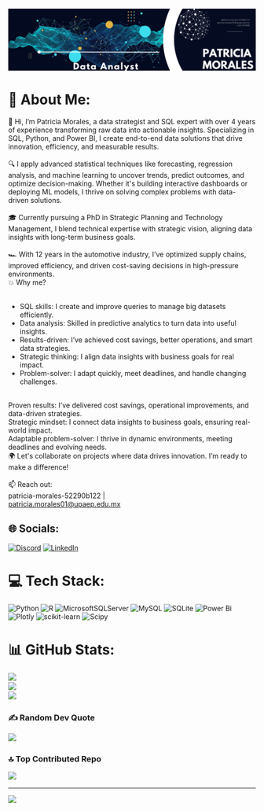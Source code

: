![Banner](https://github.com/Patricia261000/BANNER/blob/main/Black%20&%20White%20Modern%20Minimalist%20Data%20Analyst%20LinkedIn%20Banner.png?raw=true)

# 💫 About Me:
🚀 Hi, I’m Patricia Morales, a data strategist and SQL expert with over 4 years of experience transforming raw data into actionable insights. Specializing in SQL, Python, and Power BI, I create end-to-end data solutions that drive innovation, efficiency, and measurable results.<br><br>🔍 I apply advanced statistical techniques like forecasting, regression analysis, and machine learning to uncover trends, predict outcomes, and optimize decision-making. Whether it's building interactive dashboards or deploying ML models, I thrive on solving complex problems with data-driven solutions.<br><br>🎓 Currently pursuing a PhD in Strategic Planning and Technology Management, I blend technical expertise with strategic vision, aligning data insights with long-term business goals.<br><br>🏎️ With 12 years in the automotive industry, I’ve optimized supply chains, improved efficiency, and driven cost-saving decisions in high-pressure environments.<br>
💥 Why me?<br><br> 
* SQL skills: I create and improve queries to manage big datasets efficiently.
* Data analysis: Skilled in predictive analytics to turn data into useful insights.
* Results-driven: I’ve achieved cost savings, better operations, and smart data strategies.
* Strategic thinking: I align data insights with business goals for real impact.
* Problem-solver: I adapt quickly, meet deadlines, and handle changing challenges.

<br>Proven results: I’ve delivered cost savings, operational improvements, and data-driven strategies.<br>Strategic mindset: I connect data insights to business goals, ensuring real-world impact.<br>Adaptable problem-solver: I thrive in dynamic environments, meeting deadlines and evolving needs.<br>🌍 Let's collaborate on projects where data drives innovation. I’m ready to make a difference!<br><br>📫 Reach out:<br>patricia-morales-52290b122 |<br>patricia.morales01@upaep.edu.mx


## 🌐 Socials:
[![Discord](https://img.shields.io/badge/Discord-%237289DA.svg?logo=discord&logoColor=white)](https://discord.gg/patricia_261000) [![LinkedIn](https://img.shields.io/badge/LinkedIn-%230077B5.svg?logo=linkedin&logoColor=white)](https://linkedin.com/in/patricia-morales-52290b122) 

# 💻 Tech Stack:
![Python](https://img.shields.io/badge/python-3670A0?style=plastic&logo=python&logoColor=ffdd54) ![R](https://img.shields.io/badge/r-%23276DC3.svg?style=plastic&logo=r&logoColor=white) ![MicrosoftSQLServer](https://img.shields.io/badge/Microsoft%20SQL%20Server-CC2927?style=plastic&logo=microsoft%20sql%20server&logoColor=white) ![MySQL](https://img.shields.io/badge/mysql-4479A1.svg?style=plastic&logo=mysql&logoColor=white) ![SQLite](https://img.shields.io/badge/sqlite-%2307405e.svg?style=plastic&logo=sqlite&logoColor=white) ![Power Bi](https://img.shields.io/badge/power_bi-F2C811?style=plastic&logo=powerbi&logoColor=black) ![Plotly](https://img.shields.io/badge/Plotly-%233F4F75.svg?style=plastic&logo=plotly&logoColor=white) ![scikit-learn](https://img.shields.io/badge/scikit--learn-%23F7931E.svg?style=plastic&logo=scikit-learn&logoColor=white) ![Scipy](https://img.shields.io/badge/SciPy-%230C55A5.svg?style=plastic&logo=scipy&logoColor=%white)
# 📊 GitHub Stats:
![](https://github-readme-stats.vercel.app/api?username=Patricia261000&theme=holi&hide_border=true&include_all_commits=false&count_private=true)<br/>
![](https://github-readme-streak-stats.herokuapp.com/?user=Patricia261000&theme=holi&hide_border=true)<br/>
![](https://github-readme-stats.vercel.app/api/top-langs/?username=Patricia261000&theme=holi&hide_border=true&include_all_commits=false&count_private=true&layout=compact)

### ✍️ Random Dev Quote
![](https://quotes-github-readme.vercel.app/api?type=horizontal&theme=tokyonight)

### 🔝 Top Contributed Repo
![](https://github-contributor-stats.vercel.app/api?username=Patricia261000&limit=5&theme=dark&combine_all_yearly_contributions=true)

---
[![](https://visitcount.itsvg.in/api?id=Patricia261000&icon=9&color=10)](https://visitcount.itsvg.in)

<!-- Proudly created with GPRM ( https://gprm.itsvg.in ) -->
